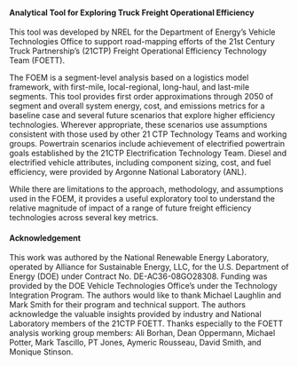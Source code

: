 #### Analytical Tool for Exploring Truck Freight Operational Efficiency
This tool was developed by NREL for the Department of Energy’s Vehicle Technologies Office to support road-mapping efforts of the 21st Century Truck Partnership’s (21CTP) Freight Operational Efficiency Technology Team (FOETT).

The FOEM is a segment-level analysis based on a logistics model framework, with first-mile, local-regional, long-haul, and last-mile segments. This tool provides first order approximations through 2050 of segment and overall system energy, cost, and emissions metrics for a baseline case and several future scenarios that explore higher efficiency technologies. Wherever appropriate, these scenarios use assumptions consistent with those used by other 21 CTP Technology Teams and working groups.  Powertrain scenarios include achievement of electrified powertrain goals established by the 21CTP Electrification Technology Team. Diesel and electrified vehicle attributes, including component sizing, cost, and fuel efficiency, were provided by Argonne National Laboratory (ANL).

While there are limitations to the approach, methodology, and assumptions used in the FOEM, it provides a useful exploratory tool to understand the relative magnitude of impact of a range of future freight efficiency technologies across several key metrics.

#### Acknowledgement
This work was authored by the National Renewable Energy Laboratory, operated by Alliance for Sustainable Energy, LLC, for the U.S. Department of Energy (DOE) under Contract No. DE-AC36-08GO28308. Funding was provided by the DOE Vehicle Technologies Office’s under the Technology Integration Program. The authors would like to thank Michael Laughlin and Mark Smith for their program and technical support. The authors acknowledge the valuable insights provided by industry and National Laboratory members of the 21CTP FOETT. Thanks especially to the FOETT analysis working group members: Ali Borhan, Dean Oppermann, Michael Potter, Mark Tascillo, PT Jones, Aymeric Rousseau, David Smith, and Monique Stinson. 
